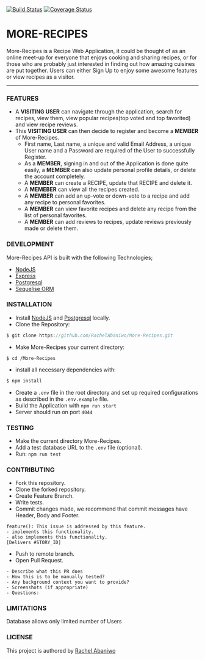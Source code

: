 [![Build Status](https://travis-ci.org/RachelAbaniwo/More-Recipes.svg?branch=ft-recipe-routes)](https://travis-ci.org/RachelAbaniwo/More-Recipes)
[![Coverage Status](https://coveralls.io/repos/github/RachelAbaniwo/More-Recipes/badge.svg?branch=server-side-integration-tests)](https://coveralls.io/github/RachelAbaniwo/More-Recipes?branch=server-side-integration-tests)
# MORE-RECIPES

More-Recipes is a Recipe Web Application, it could be thought of as an online meet-up for everyone that enjoys cooking and sharing recipes, or for those who are probably just interested in finding out how amazing cuisines are put together. Users can either Sign Up to enjoy some awesome features or view recipes as a visitor.
***

### FEATURES
* A **VISITING USER** can navigate through the application, search for recipes, view them, view popular recipes(top voted and top favorited) and view recipe reviews.
* This **VISITING USER** can then decide to register and become a **MEMBER** of More-Recipes.
  * First name, Last name, a unique and valid Email Address, a unique User name and a Password are required of the User to successfully Register. 
  * As a **MEMBER**, signing in and out of the Application is done quite easily, a **MEMBER** can also update personal profile details, or delete the account completely.
  * A **MEMBER** can create a RECIPE, update that RECIPE and delete it.
  * A **MEMEBER** can view all the recipes created.
  * A **MEMBER** can add an up-vote or down-vote to a recipe and add any recipe to personal favorites.
  * A **MEMBER** can view favorite recipes and delete any recipe from the list of personal favorites.
  * A **MEMBER** can add reviews to recipes, update reviews previously made or delete them.

### DEVELOPMENT
More-Recipes API is built with the following Technologies;
* [NodeJS](https://nodejs.org/en/)
* [Express](http://expressjs.com/)
* [Postgresql](https://www.postgresql.org/)
* [Sequelise ORM](https://sequelize.readthedocs.io/en/v3/)

### INSTALLATION
* Install [NodeJS](https://nodejs.org/en/) and [Postgresql](https://www.postgresql.org/) locally.
* Clone the Repository:
```typescript
$ git clone https://github.com/RachelAbaniwo/More-Recipes.git
```
* Make More-Recipes your current directory:
```terminal
$ cd /More-Recipes
```
* install all necessary dependencies with:
```typescript
$ npm install
```
* Create a `.env` file in the root directory and set up required configurations as described in the `.env.example` file.
* Build the Application with `npm run start`
* Server should run on port `4044`
### TESTING
* Make the current directory More-Recipes.
* Add a test database URL to the `.env` file (optional).
* Run:
`npm run test`

### CONTRIBUTING
* Fork this repository.
* Clone the forked repository.
* Create Feature Branch.
* Write tests.
* Commit changes made, we recommend that commit messages have Header, Body and Footer.
```terminal
feature(): This issue is addressed by this feature.
- implements this functionality.
- also implements this functionality.
[Delivers #STORY_ID]
```
* Push to remote branch.
* Open Pull Request.
```terminal
- Describe what this PR does
- How this is to be manually tested?
- Any background context you want to provide?
- Screenshots (if appropriate)
- Questions:
```
### LIMITATIONS
Database allows only limited number of Users

### LICENSE
This project is authored by [Rachel Abaniwo](https://github.com/RachelAbaniwo)

